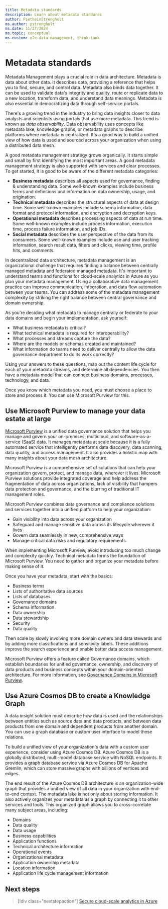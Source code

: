 ```yaml
---
title: Metadata standards
description: Learn about metadata standards
author: PietheinStrengholt
ms.author: pstrengholt
ms.date: 11/27/2024
ms.topic: conceptual
ms.custom: e2e-data-management, think-tank
---
```


# Metadata standards

Metadata Management plays a crucial role in data architecture. Metadata is data about other data. It describes data, providing a reference that helps you to find, secure, and control data. Metadata also binds data together. It can be used to validate data's integrity and quality, route or replicate data to a new location, transform data, and understand data meanings. Metadata is also essential in democratizing data through self-service portals.

There's a growing trend in the industry to bring data insights closer to data analysts and scientists using portals that use more metadata. This trend is known as *data observability*. Data observability uses concepts like metadata lake, knowledge graphs, or metadata graphs to describe platforms where metadata is centralized. It's a good way to build a unified view of how data is used and sourced across your organization when using a distributed data mesh.

A good metadata management strategy grows organically. It starts simple and small by first identifying the most important areas. A good metadata management strategy is also supported with services and clear processes. To get started, it is good to be aware of the different metadata categories:

- **Business metadata** describes all aspects used for governance, finding & understanding data. Some well-known examples include business terms and definitions and information on data ownership, usage, and origination.
- **Technical metadata** describes the structural aspects of data at design time. Some well-known examples include schema information, data format and protocol information, and encryption and decryption keys.
- **Operational metadata** describes processing aspects of data at run time. Some well-known examples include process information, execution time, process failure information, and job IDs.
- **Social metadata** describes the user perspective of the data from its consumers. Some well-known examples include use and user tracking information, search result data, filters and clicks, viewing time, profile hits, and comments.

In decentralized data architecture, metadata management is an organizational challenge that requires finding a balance between centrally managed metadata and federated managed metadata. It's important to understand teams and functions for cloud-scale analytics in Azure as you plan your metadata management. Using a collaborative data management practice can improve communication, integration, and data flow automation between your teams. You can address some of the metadata management complexity by striking the right balance between central governance and domain ownership.

As you're deciding what metadata to manage centrally or federate to your data domains and begin your implementation, ask yourself:

- What business metadata is critical?
- What technical metadata is required for interoperability?
- What processes and streams capture the data?
- Where are the models or schemas created and maintained?
- What information do teams need to deliver centrally to allow the data governance department to do its work correctly?

Using your answers to these questions, map out the content life cycle for each of your metadata streams, and determine all dependencies. You then have a metadata model that can connect business domains, processes, technology, and data.

Once you know which metadata you need, you must choose a place to store and process it. You can use Microsoft Purview for this.

## Use Microsoft Purview to manage your data estate at large

[Microsoft Purview](/azure/purview) is a unified data governance solution that helps you manage and govern your on-premises, multicloud, and software-as-a-service (SaaS) data. It manages metadata at scale because it is a fully automated service that intelligently performs data discovery, data scanning, data quality, and access management. It also provides a holistic map with many insights about your data mesh architecture.

Microsoft Purview is a comprehensive set of solutions that can help your organization govern, protect, and manage data, wherever it lives. Microsoft Purview solutions provide integrated coverage and help address the fragmentation of data across organizations, lack of visibility that hampers data protection and governance, and the blurring of traditional IT management roles.

Microsoft Purview combines data governance and compliance solutions and services together into a unified platform to help your organization:

- Gain visibility into data across your organization
- Safeguard and manage sensitive data across its lifecycle wherever it lives
- Govern data seamlessly in new, comprehensive ways
- Manage critical data risks and regulatory requirements

When implementing Microsoft Purview, avoid introducing too much change and complexity quickly. Technical metadata forms the foundation of Microsoft Purview. You need to gather and organize your metadata before making sense of it.

Once you have your metadata, start with the basics:

- Business terms
- Lists of authoritative data sources
- Lists of databases
- Governance domains
- Schema information
- Data ownership
- Data stewardship
- Security
- Data quality

Then scale by slowly involving more domain owners and data stewards and by adding more classifications and sensitivity labels. These additions improve the search experience and enable better data access management.

Microsoft Purview offers a feature called Governance domains, which establish boundaries for unified governance, ownership, and discovery of data products and business concepts within your domain-oriented architecture. For more information, see [Governance Domains in Microsoft Purview](/purview/concept-governance-domain).

## Use Azure Cosmos DB to create a Knowledge Graph

A data insight solution must describe how data is used and the relationships between entities such as source data and data products, and between data products from one domain and dependent products from another domain. You can use a graph database or custom user interface to model these relations.

To build a unified view of your organization's data with a custom user experience, consider using Azure Cosmos DB. Azure Cosmos DB is a globally distributed, multi-model database service with NoSQL endpoints. It provides a graph database service via Azure Cosmos DB for Apache Gremlin, which can store massive graphs with billions of vertices and edges.

The end result of the Azure Cosmos DB architecture is an organization-wide graph that provides a unified view of all data in your organization with end-to-end context. The metadata lake is not only about storing information. It also actively organizes your metadata as a graph by connecting it to other services and tools. This organized graph allows you to cross-correlate many subject areas, including:

- Domains
- Data quality
- Data usage
- Business capabilities
- Application functions
- Technical architecture information
- Operational events
- Organizational metadata
- Application ownership metadata
- Location information
- Application life cycle management information

## Next steps

> [!div class="nextstepaction"]
> [Secure cloud-scale analytics in Azure](../data-management/secure.md)